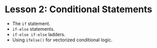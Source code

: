 # Lesson 2: Conditional Statements

* The `if` statement.
* `if-else` statements.
* `if-else if-else` ladders.
* Using `ifelse()` for vectorized conditional logic.
